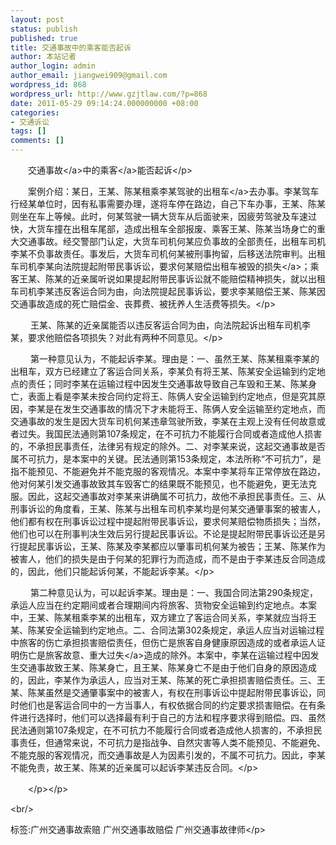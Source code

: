 ```yaml
---
layout: post
status: publish
published: true
title: 交通事故中的乘客能否起诉
author: 本站记者
author_login: admin
author_email: jiangwei909@gmail.com
wordpress_id: 868
wordpress_url: http://www.gzjtlaw.com/?p=868
date: 2011-05-29 09:14:24.000000000 +08:00
categories:
- 交通诉讼
tags: []
comments: []
---
```

<p><p>　　<a>交通事故<&#47;a>中的<a>乘客<&#47;a>能否起诉<&#47;p><p>　　案例介绍：某日，王某、陈某租乘李某驾驶的<a>出租车<&#47;a>去办事。李某驾车行经某单位时，因有私事需要办理，遂将车停在路边，自己下车办事，王某、陈某则坐在车上等候。此时，何某驾驶一辆大货车从后面驶来，因疲劳驾驶及车速过快，大货车撞在出租车尾部，造成出租车全部报废、乘客王某、陈某当场身亡的重大交通事故。经交警部门认定，大货车司机何某应负事故的全部责任，出租车司机李某不负事故责任。事发后，大货车司机何某被刑事拘留，后移送法院审判。出租车司机李某向法院提起附带民事诉讼，要求何某赔偿出租车被毁的<a>损失<&#47;a>；乘客王某、陈某的近亲属听说如果提起附带民事诉讼就不能赔偿精神损失，就以出租车司机李某违反客运合同为由，向法院提起民事诉讼，要求李某赔偿王某、陈某因交通事故造成的死亡赔偿金、丧葬费、被抚养人生活费等损失。<&#47;p><p>　　 王某、陈某的近亲属能否以违反客运合同为由，向法院起诉出租车司机李某，要求他赔偿各项损失？对此有两种不同意见。<&#47;p><p>　　 第一种意见认为，不能起诉李某。理由是：一、虽然王某、陈某租乘李某的出租车，双方已经建立了客运合同关系，李某负有将王某、陈某安全运输到约定地点的责任；同时李某在运输过程中因发生交通事故导致自己车毁和王某、陈某身亡，表面上看是李某未按合同约定将王、陈俩人安全运输到约定地点，但是究其原因，李某是在发生交通事故的情况下才未能将王、陈俩人安全运输至约定地点，而交通事故的发生是因大货车司机何某违章驾驶所致，李某在主观上没有任何故意或者过失。我国民法通则第107条规定，在不可抗力不能履行合同或者造成他人损害的，不承担民事责任，法律另有规定的除外。二、对李某来说，这起交通事故是否属不可抗力，是本案中的关键。民法通则第153条规定，本法所称&ldquo;不可抗力&rdquo;，是指不能预见、不能避免并不能克服的客观情况。本案中李某将车正常停放在路边，他对何某引发交通事故致其车毁客亡的结果既不能预见，也不能避免，更无法克服。因此，这起交通事故对李某来讲确属不可抗力，故他不承担民事责任。三、从刑事诉讼的角度看，王某、陈某与出租车司机李某均是何某交通肇事案的被害人，他们都有权在刑事诉讼过程中提起附带民事诉讼，要求何某赔偿物质损失；当然，他们也可以在刑事判决生效后另行提起民事诉讼。不论是提起附带民事诉讼还是另行提起民事诉讼，王某、陈某及李某都应以肇事司机何某为被告；王某、陈某作为被害人，他们的损失是由于何某的犯罪行为而造成，而不是由于李某违反合同造成的，因此，他们只能起诉何某，不能起诉李某。<&#47;p><p>　　 第二种意见认为，可以起诉李某。理由是：一、我国合同法第290条规定，承运人应当在约定期间或者合理期间内将旅客、货物安全运输到约定地点。本案中，王某、陈某租乘李某的出租车，双方建立了客运合同关系，李某就应当将王某、陈某安全运输到约定地点。二、合同法第302条规定，承运人应当对运输过程中旅客的伤亡承担损害赔偿责任，但伤亡是旅客自身健康原因造成的或者承运人证明伤亡是旅客故意、<a>重大过失<&#47;a>造成的除外。本案中，李某在运输过程中因发生交通事故致王某、陈某身亡，且王某、陈某身亡不是由于他们自身的原因造成的，因此，李某作为承运人，应当对王某、陈某的死亡承担损害赔偿责任。三、王某、陈某虽然是交通肇事案中的被害人，有权在刑事诉讼中提起附带民事诉讼，同时他们也是客运合同中的一方当事人，有权依据合同的约定要求损害赔偿。在有条件进行选择时，他们可以选择最有利于自己的方法和程序要求得到赔偿。四、虽然民法通则第107条规定，在不可抗力不能履行合同或者造成他人损害的，不承担民事责任，但通常来说，不可抗力是指战争、自然灾害等人类不能预见、不能避免、不能克服的客观情况，而交通事故是人为因素引发的，不属不可抗力。因此，李某不能免责，故王某、陈某的近亲属可以起诉李某违反合同。<&#47;p><br><p>　　<&#47;p><&#47;p><br&#47;><p>标签:广州交通事故索赔 广州交通事故赔偿 广州交通事故律师<&#47;p>
